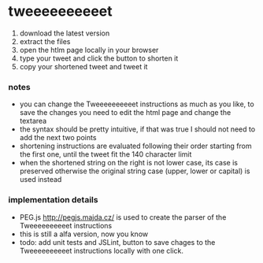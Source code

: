 # tweeeeeeeeeet

1. download the latest version
1. extract the files
1. open the htlm page locally in your browser
1. type your tweet and click the button to shorten it
1. copy your shortened tweet and tweet it

### notes
- you can change the Tweeeeeeeeeet instructions as much as you like, to save the changes you need to edit the html page and change the textarea
- the syntax should be pretty intuitive, if that was true I should not need to add the next two points
- shortening instructions are evaluated following their order starting from the first one, until the tweet fit the 140 character limit
- when the shortened string on the right is not lower case, its case is preserved otherwise the original string case (upper, lower or capital) is used instead

### implementation details
- PEG.js http://pegjs.majda.cz/ is used to create the parser of the Tweeeeeeeeeet instructions
- this is still a alfa version, now you know
- todo: add unit tests and JSLint, button to save chages to the Tweeeeeeeeeet instructions locally with one click.